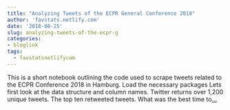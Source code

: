 ```yaml
---
title: "Analyzing Tweets of the ECPR General Conference 2018"
author: 'favstats.netlify.com'
date: '2018-08-25'
slug: analyzing-tweets-of-the-ecpr-g
categories:
- bloglink
tags:
  - favstatsnetlifycom
---
```


This is a short notebook outlining the code used to scrape tweets related to the ECPR Conference 2018 in Hamburg. Load the necessary packages Lets first look at the data structure and column names. Twitter returns over 1,200 unique tweets. The top ten retweeted tweets. What was the best time to[... <i class="fas fa-external-link-alt"></i>](https://favstats.netlify.com/post/ecprconf18/)

